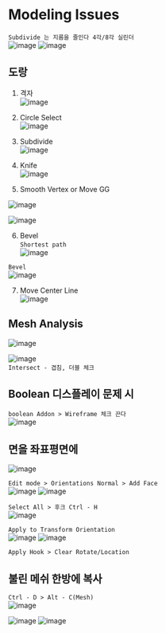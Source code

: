 Modeling Issues 
================

`Subdivide 는 지름을 줄인다 4각/8각 실린더`  
![image](https://user-images.githubusercontent.com/30430227/138055156-98871bae-40b3-42bb-a9e0-6b4e7504d851.png)
![image](https://user-images.githubusercontent.com/30430227/138055385-ac4614b1-4658-4a16-86f1-8ed7717f4a53.png)  



도랑 
-------

1. 격자  
![image](https://user-images.githubusercontent.com/30430227/138047443-b9de505d-d42b-4ee7-b688-154792ca56b2.png)  


2. Circle Select  
![image](https://user-images.githubusercontent.com/30430227/138047543-32547736-7ca2-4587-a78d-45f5fae8894d.png)  


3. Subdivide  
![image](https://user-images.githubusercontent.com/30430227/138047654-2d73f41d-c1b5-48d5-9079-51887ce669fb.png)  



4. Knife  
![image](https://user-images.githubusercontent.com/30430227/138047724-92916e2d-b7b5-4acd-a576-674f2cf0fea2.png)  


5. Smooth Vertex or Move GG   

![image](https://user-images.githubusercontent.com/30430227/138052500-bbd9e116-ea2c-49d0-a252-a6ccfec664f5.png)

![image](https://user-images.githubusercontent.com/30430227/138047809-b894fa33-7d19-43f1-b38c-ed5340d97af8.png)  


6. Bevel  
`Shortest path`  
![image](https://user-images.githubusercontent.com/30430227/138048353-cc0b2599-4df2-4bec-b46f-68b63623142f.png)  

`Bevel`  
![image](https://user-images.githubusercontent.com/30430227/138048727-5005256d-28d8-49b3-9b3f-82018f7fa2c7.png)  

7. Move Center Line  
![image](https://user-images.githubusercontent.com/30430227/138048868-c24550f8-ae3c-4111-806f-ec42f3285adc.png)  


Mesh Analysis  
---------------

![image](https://user-images.githubusercontent.com/30430227/138389189-d291f59b-a003-49aa-a5e9-f39f3c1cd8fb.png)  

![image](https://user-images.githubusercontent.com/30430227/138389168-2d743126-82ee-44d9-8682-f44dfc480247.png)  
`Intersect - 겹침, 더블 체크`  



Boolean 디스플레이 문제 시  
-------------------------
`boolean Addon > Wireframe 체크 끈다`  
![image](https://user-images.githubusercontent.com/30430227/138401403-23e16c2a-4ea6-4c0a-9963-90cc3b458fc7.png)  




면을 좌표평면에 
----------------
![image](https://user-images.githubusercontent.com/30430227/138409740-ccfe595f-34e4-4925-a187-a5fc205ecd3b.png)  


`Edit mode > Orientations Normal > Add Face`  
![image](https://user-images.githubusercontent.com/30430227/138409789-402c1783-fa8d-4e16-9e90-34269d114e32.png)
![image](https://user-images.githubusercontent.com/30430227/138409878-47628f76-a7b9-4d57-ae90-62cf49cf0f1d.png)  


`Select All > 후크 Ctrl - H`  
![image](https://user-images.githubusercontent.com/30430227/138410220-b615e66d-bef9-48c7-835d-27ac333458e6.png)  


`Apply to Transform Orientation`  
![image](https://user-images.githubusercontent.com/30430227/138410654-eba6f30f-74db-4dd3-ba35-40e475d0318e.png)
![image](https://user-images.githubusercontent.com/30430227/138410524-3dd9055c-4fd4-47b2-ab21-89a407d9b856.png)


`Apply Hook > Clear Rotate/Location`  



불린 메쉬 한방에 복사  
--------------------
`Ctrl - D > Alt - C(Mesh)`  
![image](https://user-images.githubusercontent.com/30430227/138414031-005fbb15-65be-400b-82e6-814bb7526c66.png)

![image](https://user-images.githubusercontent.com/30430227/138414086-cd6e7c0a-484a-43a5-9a18-af71f5047ca3.png)
![image](https://user-images.githubusercontent.com/30430227/138414129-4a8b138a-4cc0-4dca-b004-95c1f296b3a6.png)







